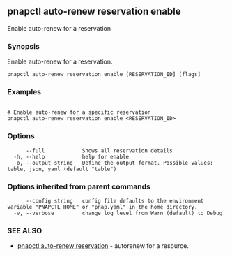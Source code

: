 ## pnapctl auto-renew reservation enable

Enable auto-renew for a reservation

### Synopsis

Enable auto-renew for a reservation.

```
pnapctl auto-renew reservation enable [RESERVATION_ID] [flags]
```

### Examples

```

# Enable auto-renew for a specific reservation
pnapctl auto-renew reservation enable <RESERVATION_ID>
```

### Options

```
      --full            Shows all reservation details
  -h, --help            help for enable
  -o, --output string   Define the output format. Possible values: table, json, yaml (default "table")
```

### Options inherited from parent commands

```
      --config string   config file defaults to the environment variable "PNAPCTL_HOME" or "pnap.yaml" in the home directory.
  -v, --verbose         change log level from Warn (default) to Debug.
```

### SEE ALSO

* [pnapctl auto-renew reservation](pnapctl_auto-renew_reservation.md)	 - autorenew for a resource.

